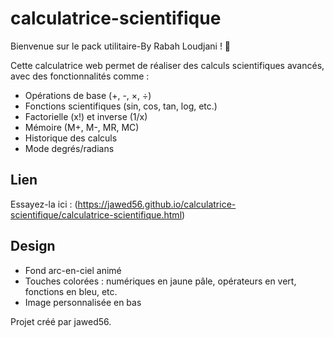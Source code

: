 # calculatrice-scientifique

Bienvenue sur le pack utilitaire-By Rabah Loudjani ! 🌈

Cette calculatrice web permet de réaliser des calculs scientifiques avancés, avec des fonctionnalités comme :
- Opérations de base (+, -, ×, ÷)
- Fonctions scientifiques (sin, cos, tan, log, etc.)
- Factorielle (x!) et inverse (1/x)
- Mémoire (M+, M-, MR, MC)
- Historique des calculs
- Mode degrés/radians

## Lien
Essayez-la ici : (https://jawed56.github.io/calculatrice-scientifique/calculatrice-scientifique.html)


## Design
- Fond arc-en-ciel animé
- Touches colorées : numériques en jaune pâle, opérateurs en vert, fonctions en bleu, etc.
- Image personnalisée en bas

Projet créé par jawed56.
